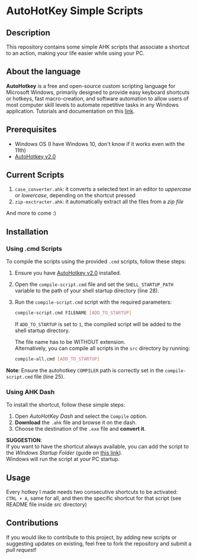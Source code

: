 # AutoHotKey Simple Scripts

## Description
This repository contains some simple AHK scripts that associate a shortcut to an action, making your life easier while using your PC.

## About the language
**AutoHotkey** is a free and open-source custom scripting language for Microsoft Windows, primarily designed to provide easy keyboard shortcuts or hotkeys, fast macro-creation, and software automation to allow users of most computer skill levels to automate repetitive tasks in any Windows application. Tutorials and documentation on this [link](https://www.autohotkey.com/docs/v2/).

## Prerequisites
- Windows OS (I have Windows 10, don't know if it works even with the 11th)
- [AutoHotkey v2.0](https://www.autohotkey.com/download/)

## Current Scripts
1. `case_converter.ahk`: it converts a selected text in an editor to *uppercase* or *lowercase*, depending on the shortcut pressed
2. `zip-exctracter.ahk`: it automatically extract all the files from a *zip file*
   
And more to come :)

## Installation
### Using .cmd Scripts
To compile the scripts using the provided `.cmd` scripts, follow these steps:
1. Ensure you have [AutoHotkey v2.0](https://www.autohotkey.com/download/) installed.
2. Open the `compile-script.cmd` file and set the `SHELL_STARTUP_PATH` variable to the path of your shell startup directory (line 28).
3. Run the `compile-script.cmd` script with the required parameters:
    ```sh
    compile-script.cmd FILENAME [ADD_TO_STARTUP]
    ```
    If `ADD_TO_STARTUP` is set to `1`, the compiled script will be added to the shell startup directory.

    The file name has to be WITHOUT extension.  
    Alternatively, you can compile all scripts in the `src` directory by running:
    ```sh
    compile-all.cmd [ADD_TO_STARTUP]
    ```

**Note**: Ensure the autohotkey `COMPILER` path is correctly set in the `compile-script.cmd` file (line 25).

### Using AHK Dash
To install the shortcut, follow these simple steps:
1. Open *AutoHotKey Dash* and select the `Compile` option.
2. **Download** the `.ahk` file and browse it on the dash.
3. Choose the destination of the `.exe` file and **convert it**.


**SUGGESTION**:  
 If you want to have the shortcut always available, you can add the script to the *Windows Startup Folder* (guide on [this link](https://www.dell.com/support/kbdoc/en-us/000124550/how-to-add-app-to-startup-in-windows-10#:~:text=Add%20apps%20to%20startup%20in%20Windows%2010.&text=In%20the%20Run%20command%20field,key%20to%20open%20Startup%20folder.&text=Copy%20and%20paste%20the%20app,app%20is%20added%20to%20startup.)).  
Windows will run the script at your PC startup.

## Usage
Every hotkey I made needs two consecutive shortcuts to be activated:  
`CTRL + A`, same for all, and then the specific shortcut for that script (see README file inside *src* directory)

## Contributions
If you would like to contribute to this project, by adding new scripts or suggesting updates on existing, feel free to fork the repository and submit a *pull request*!
